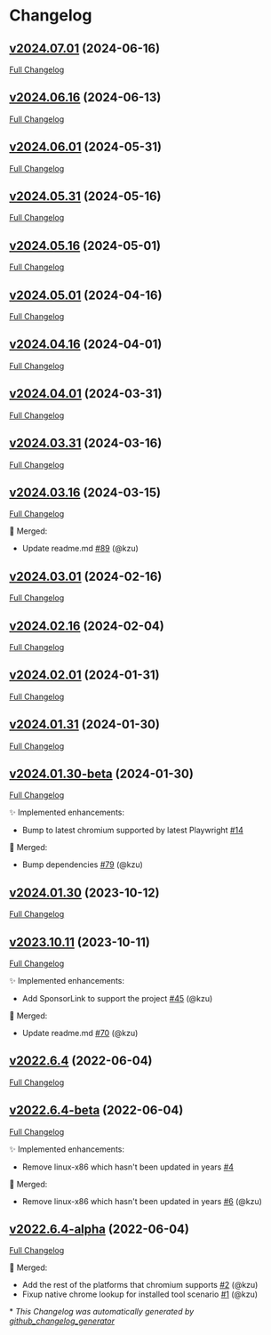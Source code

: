 # Changelog

## [v2024.07.01](https://github.com/devlooped/chromium/tree/v2024.07.01) (2024-06-16)

[Full Changelog](https://github.com/devlooped/chromium/compare/v2024.06.16...v2024.07.01)

## [v2024.06.16](https://github.com/devlooped/chromium/tree/v2024.06.16) (2024-06-13)

[Full Changelog](https://github.com/devlooped/chromium/compare/v2024.06.01...v2024.06.16)

## [v2024.06.01](https://github.com/devlooped/chromium/tree/v2024.06.01) (2024-05-31)

[Full Changelog](https://github.com/devlooped/chromium/compare/v2024.05.31...v2024.06.01)

## [v2024.05.31](https://github.com/devlooped/chromium/tree/v2024.05.31) (2024-05-16)

[Full Changelog](https://github.com/devlooped/chromium/compare/v2024.05.16...v2024.05.31)

## [v2024.05.16](https://github.com/devlooped/chromium/tree/v2024.05.16) (2024-05-01)

[Full Changelog](https://github.com/devlooped/chromium/compare/v2024.05.01...v2024.05.16)

## [v2024.05.01](https://github.com/devlooped/chromium/tree/v2024.05.01) (2024-04-16)

[Full Changelog](https://github.com/devlooped/chromium/compare/v2024.04.16...v2024.05.01)

## [v2024.04.16](https://github.com/devlooped/chromium/tree/v2024.04.16) (2024-04-01)

[Full Changelog](https://github.com/devlooped/chromium/compare/v2024.04.01...v2024.04.16)

## [v2024.04.01](https://github.com/devlooped/chromium/tree/v2024.04.01) (2024-03-31)

[Full Changelog](https://github.com/devlooped/chromium/compare/v2024.03.31...v2024.04.01)

## [v2024.03.31](https://github.com/devlooped/chromium/tree/v2024.03.31) (2024-03-16)

[Full Changelog](https://github.com/devlooped/chromium/compare/v2024.03.16...v2024.03.31)

## [v2024.03.16](https://github.com/devlooped/chromium/tree/v2024.03.16) (2024-03-15)

[Full Changelog](https://github.com/devlooped/chromium/compare/v2024.03.01...v2024.03.16)

:twisted_rightwards_arrows: Merged:

- Update readme.md [\#89](https://github.com/devlooped/chromium/pull/89) (@kzu)

## [v2024.03.01](https://github.com/devlooped/chromium/tree/v2024.03.01) (2024-02-16)

[Full Changelog](https://github.com/devlooped/chromium/compare/v2024.02.16...v2024.03.01)

## [v2024.02.16](https://github.com/devlooped/chromium/tree/v2024.02.16) (2024-02-04)

[Full Changelog](https://github.com/devlooped/chromium/compare/v2024.02.01...v2024.02.16)

## [v2024.02.01](https://github.com/devlooped/chromium/tree/v2024.02.01) (2024-01-31)

[Full Changelog](https://github.com/devlooped/chromium/compare/v2024.01.31...v2024.02.01)

## [v2024.01.31](https://github.com/devlooped/chromium/tree/v2024.01.31) (2024-01-30)

[Full Changelog](https://github.com/devlooped/chromium/compare/v2024.01.30-beta...v2024.01.31)

## [v2024.01.30-beta](https://github.com/devlooped/chromium/tree/v2024.01.30-beta) (2024-01-30)

[Full Changelog](https://github.com/devlooped/chromium/compare/v2024.01.30...v2024.01.30-beta)

:sparkles: Implemented enhancements:

- Bump to latest chromium supported by latest Playwright [\#14](https://github.com/devlooped/chromium/issues/14)

:twisted_rightwards_arrows: Merged:

- Bump dependencies [\#79](https://github.com/devlooped/chromium/pull/79) (@kzu)

## [v2024.01.30](https://github.com/devlooped/chromium/tree/v2024.01.30) (2023-10-12)

[Full Changelog](https://github.com/devlooped/chromium/compare/v2023.10.11...v2024.01.30)

## [v2023.10.11](https://github.com/devlooped/chromium/tree/v2023.10.11) (2023-10-11)

[Full Changelog](https://github.com/devlooped/chromium/compare/v2022.6.4...v2023.10.11)

:sparkles: Implemented enhancements:

- Add SponsorLink to support the project [\#45](https://github.com/devlooped/chromium/pull/45) (@kzu)

:twisted_rightwards_arrows: Merged:

- Update readme.md [\#70](https://github.com/devlooped/chromium/pull/70) (@kzu)

## [v2022.6.4](https://github.com/devlooped/chromium/tree/v2022.6.4) (2022-06-04)

[Full Changelog](https://github.com/devlooped/chromium/compare/v2022.6.4-beta...v2022.6.4)

## [v2022.6.4-beta](https://github.com/devlooped/chromium/tree/v2022.6.4-beta) (2022-06-04)

[Full Changelog](https://github.com/devlooped/chromium/compare/v2022.6.4-alpha...v2022.6.4-beta)

:sparkles: Implemented enhancements:

- Remove linux-x86 which hasn't been updated in years [\#4](https://github.com/devlooped/chromium/issues/4)

:twisted_rightwards_arrows: Merged:

- Remove linux-x86 which hasn't been updated in years [\#6](https://github.com/devlooped/chromium/pull/6) (@kzu)

## [v2022.6.4-alpha](https://github.com/devlooped/chromium/tree/v2022.6.4-alpha) (2022-06-04)

[Full Changelog](https://github.com/devlooped/chromium/compare/04978d40d452bee8fc37b70ba31475a6ae6c1c67...v2022.6.4-alpha)

:twisted_rightwards_arrows: Merged:

- Add the rest of the platforms that chromium supports [\#2](https://github.com/devlooped/chromium/pull/2) (@kzu)
- Fixup native chrome lookup for installed tool scenario [\#1](https://github.com/devlooped/chromium/pull/1) (@kzu)



\* *This Changelog was automatically generated by [github_changelog_generator](https://github.com/github-changelog-generator/github-changelog-generator)*
